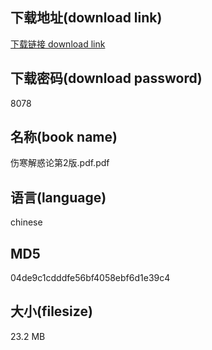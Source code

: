 ## 下载地址(download link)
[下载链接 download link](https://voluble-croquembouche-d321dc.netlify.app/?s=%E4%BC%A4%E5%AF%92%E8%A7%A3%E6%83%91%E8%AE%BA%E7%AC%AC2%E7%89%88.pdf)

## 下载密码(download password)
8078

## 名称(book name)
伤寒解惑论第2版.pdf.pdf

## 语言(language)
chinese

## MD5
04de9c1cdddfe56bf4058ebf6d1e39c4

## 大小(filesize)
23.2 MB
